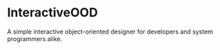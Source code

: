 # InteractiveOOD
A simple interactive object-oriented designer for developers and system programmers alike.

